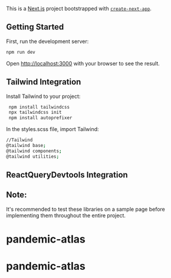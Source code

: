 This is a [Next.js](https://nextjs.org/) project bootstrapped with [`create-next-app`](https://github.com/vercel/next.js/tree/canary/packages/create-next-app).

## Getting Started

First, run the development server:

```bash
npm run dev
```

Open [http://localhost:3000](http://localhost:3000) with your browser to see the result.


## Tailwind Integration

Install Tailwind to your project:

```bash
 npm install tailwindcss 
 npx tailwindcss init 
 npm install autoprefixer
```

In the styles.scss file, import Tailwind:

```bash
//Tailwind
@tailwind base;
@tailwind components;
@tailwind utilities;
```

## ReactQueryDevtools Integration


## Note: 
It's recommended to test these libraries on a sample page before implementing them throughout the entire project.

# pandemic-atlas
# pandemic-atlas
